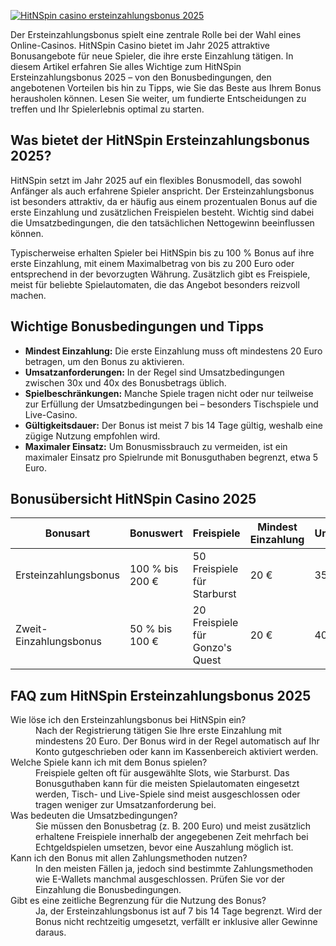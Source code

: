 [![HitNSpin casino ersteinzahlungsbonus 2025](https://123-caf.pages.dev/gitsignup.png)](https://vrmoo.ru/Bt82HjjY)

<p>Der Ersteinzahlungsbonus spielt eine zentrale Rolle bei der Wahl eines Online-Casinos. HitNSpin Casino bietet im Jahr 2025 attraktive Bonusangebote für neue Spieler, die ihre erste Einzahlung tätigen. In diesem Artikel erfahren Sie alles Wichtige zum HitNSpin Ersteinzahlungsbonus 2025 – von den Bonusbedingungen, den angebotenen Vorteilen bis hin zu Tipps, wie Sie das Beste aus Ihrem Bonus herausholen können. Lesen Sie weiter, um fundierte Entscheidungen zu treffen und Ihr Spielerlebnis optimal zu starten.</p>  <h2>Was bietet der HitNSpin Ersteinzahlungsbonus 2025?</h2> <p>HitNSpin setzt im Jahr 2025 auf ein flexibles Bonusmodell, das sowohl Anfänger als auch erfahrene Spieler anspricht. Der Ersteinzahlungsbonus ist besonders attraktiv, da er häufig aus einem prozentualen Bonus auf die erste Einzahlung und zusätzlichen Freispielen besteht. Wichtig sind dabei die Umsatzbedingungen, die den tatsächlichen Nettogewinn beeinflussen können.</p> <p>Typischerweise erhalten Spieler bei HitNSpin bis zu 100 % Bonus auf ihre erste Einzahlung, mit einem Maximalbetrag von bis zu 200 Euro oder entsprechend in der bevorzugten Währung. Zusätzlich gibt es Freispiele, meist für beliebte Spielautomaten, die das Angebot besonders reizvoll machen.</p>  <h2>Wichtige Bonusbedingungen und Tipps</h2> <ul>   <li><strong>Mindest Einzahlung:</strong> Die erste Einzahlung muss oft mindestens 20 Euro betragen, um den Bonus zu aktivieren.</li>   <li><strong>Umsatzanforderungen:</strong> In der Regel sind Umsatzbedingungen zwischen 30x und 40x des Bonusbetrags üblich.</li>   <li><strong>Spielbeschränkungen:</strong> Manche Spiele tragen nicht oder nur teilweise zur Erfüllung der Umsatzbedingungen bei – besonders Tischspiele und Live-Casino.</li>   <li><strong>Gültigkeitsdauer:</strong> Der Bonus ist meist 7 bis 14 Tage gültig, weshalb eine zügige Nutzung empfohlen wird.</li>   <li><strong>Maximaler Einsatz:</strong> Um Bonusmissbrauch zu vermeiden, ist ein maximaler Einsatz pro Spielrunde mit Bonusguthaben begrenzt, etwa 5 Euro.</li> </ul>  <h2>Bonusübersicht HitNSpin Casino 2025</h2> <table>   <thead>     <tr>       <th>Bonusart</th>       <th>Bonuswert</th>       <th>Freispiele</th>       <th>Mindest Einzahlung</th>       <th>Umsatzbedingungen</th>       <th>Gültigkeit</th>     </tr>   </thead>   <tbody>     <tr>       <td>Ersteinzahlungsbonus</td>       <td>100 % bis 200 €</td>       <td>50 Freispiele für Starburst</td>       <td>20 €</td>       <td>35x Bonus</td>       <td>14 Tage</td>     </tr>     <tr>       <td>Zweit-Einzahlungsbonus</td>       <td>50 % bis 100 €</td>       <td>20 Freispiele für Gonzo's Quest</td>       <td>20 €</td>       <td>40x Bonus</td>       <td>7 Tage</td>     </tr>   </tbody> </table>  <h2>FAQ zum HitNSpin Ersteinzahlungsbonus 2025</h2> <dl>   <dt>Wie löse ich den Ersteinzahlungsbonus bei HitNSpin ein?</dt>   <dd>Nach der Registrierung tätigen Sie Ihre erste Einzahlung mit mindestens 20 Euro. Der Bonus wird in der Regel automatisch auf Ihr Konto gutgeschrieben oder kann im Kassenbereich aktiviert werden.</dd>      <dt>Welche Spiele kann ich mit dem Bonus spielen?</dt>   <dd>Freispiele gelten oft für ausgewählte Slots, wie Starburst. Das Bonusguthaben kann für die meisten Spielautomaten eingesetzt werden, Tisch- und Live-Spiele sind meist ausgeschlossen oder tragen weniger zur Umsatzanforderung bei.</dd>      <dt>Was bedeuten die Umsatzbedingungen?</dt>   <dd>Sie müssen den Bonusbetrag (z. B. 200 Euro) und meist zusätzlich erhaltene Freispiele innerhalb der angegebenen Zeit mehrfach bei Echtgeldspielen umsetzen, bevor eine Auszahlung möglich ist.</dd>      <dt>Kann ich den Bonus mit allen Zahlungsmethoden nutzen?</dt>   <dd>In den meisten Fällen ja, jedoch sind bestimmte Zahlungsmethoden wie E-Wallets manchmal ausgeschlossen. Prüfen Sie vor der Einzahlung die Bonusbedingungen.</dd>      <dt>Gibt es eine zeitliche Begrenzung für die Nutzung des Bonus?</dt>   <dd>Ja, der Ersteinzahlungsbonus ist auf 7 bis 14 Tage begrenzt. Wird der Bonus nicht rechtzeitig umgesetzt, verfällt er inklusive aller Gewinne daraus.</dd> </dl>